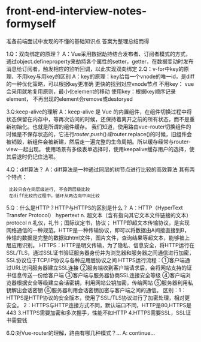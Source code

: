 # front-end-interview-notes-formyself
准备前端面试中发现的不懂的基础知识点
答案为整理总结而得

1.Q：双向绑定的原理？
  A：Vue采用数据劫持结合发布者、订阅者模式的方式，通过object.defineproperty来劫持各个属性的setter，getter，在数据变动时发布消息给订阅者，触发相应的监听回调，以此实现双向绑定
2.Q：v-for中key的原理、不用key与用key的区别
  A：key的原理：key给每一个vnode的唯一id，是diff的一种优化策略，可以根据key更准确 更快的找到对应vnode节点
    不用key： vue会采用就地复用原则，最小化element的移动
    使用key：根据key顺序记录element， 不再出现的element会remove或destoryed

3.Q:keep-alive的理解
  A：keep-alive 是 Vue 的内置组件，在组件切换过程中将状态保留在内存中，等再次访问的时候，还保持着离开之前的所有状态，而不是重新初始化。也就是所谓的组件缓存。
我们知道，使用路由vue-router切换组件的时候是不保存状态的，它进行$router.push()或$router.replace()的时候，旧组件会被销毁，新组件会被新建，然后走一遍完整的生命周期。所以缓存经常与router-view一起出现。
     使用场景有多级表单选择时，使用keepalive缓存用户的选择，使其后退时仍记住选项。
     
4.Q：diff算法？
  A：diff算法是一种通过同层的树节点进行比较的高效算法
     其有两个特点：

     比较只会在同层级进行, 不会跨层级比较
     在diff比较的过程中，循环从两边向中间比较

5.Q：什么是HTTP？HTTP与HTTPS的区别是什么？
  A：HTTP（HyperText Transfer Protocol）   hypertext n. 超文本（含有指向其它文本文件链接的文本） protocol n.礼仪，礼节；国际议定书，协议；
      HTTP即超文本传输协议，是实现网络通信的一种规范。HTTP是一种传输协议，即可以将数据由A间接直接到B，传输的数据是完整的数据如html文件，图片文件，查询结果等超文本，能够被上层应用识别。
      HTTPS：HTTP是明文传输，为了隐私、信息安全，将HTTP运行在SSL/TLS，通过SSL证书验证服务器身份并为浏览器和服务器之间通信进行加密，SSL协议位于TCP/IP协议与各种应用层协议之间
      HTTPS运行流程：①客户端通过URL访问服务器建立SSL连接
                    ②服务端收到客户端请求后，会将网站支持的证书信息传送一份给客户端
                    ③客户端与服务器协商SSL连接安全等级
                    ④客户端浏览器根据安全等级建立会话密钥，利用网站公钥加密，传给网站
                    ⑤服务器利用私钥解出会话密钥
                    ⑥服务器利用会话密钥加密与客户端之间的通信。
      区别：1：HTTPS是HTTP协议的安全版本，使用了SSL/TLS协议进行了加密处理，相对更安全。
            2：HTTPS与HTTP连接方式不同，默认端口不同，HTTP是80,HTTPS是443
            3.HTTPS需要加密和多次握手，性能不如HTTP
            4.HTTPS需要SSL，SSL证书需要钱
            
6.Q:对Vue-router的理解，路由有哪几种模式？...
  A:
continue...

